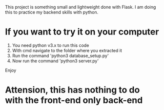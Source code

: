 This project is something small and lightweight done with Flask.
I am doing this to practice my backend skills with python.

# If you want to try it on your computer

1. You need python v3.x to run this code
2. With cmd navigate to the folder where you extracted it
3. Run the command 'python3 database_setup.py'
4. Now run the command 'python3 server.py'

Enjoy

# Attension, this has nothing to do with the front-end only back-end